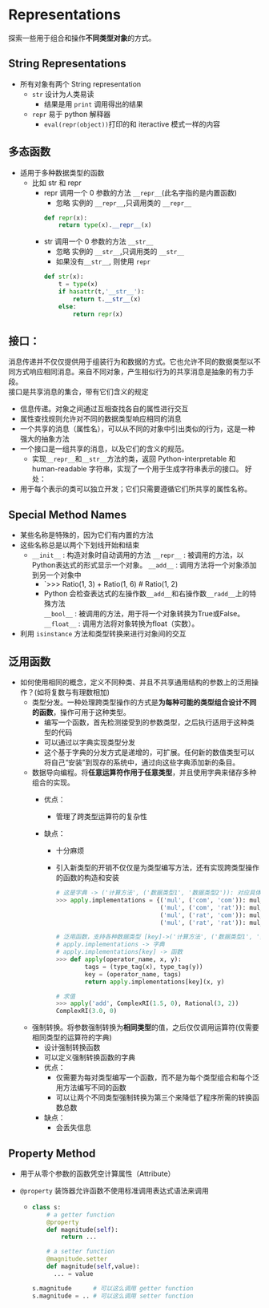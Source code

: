 # Representations
探索一些用于组合和操作**不同类型对象**的方式。
## String Representations
- 所有对象有两个 String representation
  - `str` 设计为人类易读
    - 结果是用 `print` 调用得出的结果
  - `repr` 易于 python 解释器
    - `eval(repr(object))`打印的和 iteractive 模式一样的内容

## 多态函数
- 适用于多种数据类型的函数
  - 比如 str 和 repr
    - repr 调用一个 0 参数的方法 `__repr__`(此名字指的是内置函数)
      - 忽略 实例的 `__repr__`,只调用类的 `__repr__`
      ```python
      def repr(x):
          return type(x).__repr__(x)
      ```
    - str 调用一个 0 参数的方法 `__str__`
      - 忽略 实例的 `__str__`,只调用类的 `__str__`
      - 如果没有`__str__`, 则使用 `repr`
      ```python
      def str(x):
          t = type(x)
          if hasattr(t,'__str__'):
              return t.__str__(x)
          else:
              return repr(x)
      ```
      
## 接口：
消息传递并不仅仅提供用于组装行为和数据的方式。它也允许不同的数据类型以不同方式响应相同消息。来自不同对象，产生相似行为的共享消息是抽象的有力手段。  
接口是共享消息的集合，带有它们含义的规定
- 信息传递。对象之间通过互相查找各自的属性进行交互
- 属性查找规则允许对不同的数据类型响应相同的消息
- 一个共享的消息（属性名），可以从不同的对象中引出类似的行为，这是一种强大的抽象方法
- 一个接口是一组共享的消息，以及它们的含义的规范。
  - 实现`__repr__`和`__str__`方法的类，返回 Python-interpretable 和 human-readable 字符串，实现了一个用于生成字符串表示的接口。
好处：
- 用于每个表示的类可以独立开发；它们只需要遵循它们所共享的属性名称。


## Special Method Names
- 某些名称是特殊的，因为它们有内置的方法
- 这些名称总是以两个下划线开始和结束
  - `__init__` : 构造对象时自动调用的方法
    `__repr__` : 被调用的方法，以Python表达式的形式显示一个对象。
    `__add__` : 调用方法将一个对象添加到另一个对象中
      - `>>> Ratio(1, 3) + Ratio(1, 6) # Ratio(1, 2)
      - Python 会检查表达式的左操作数`__add__`和右操作数`__radd__`上的特殊方法  
    `__bool__` : 被调用的方法，用于将一个对象转换为True或False。
    `__float__` : 调用方法将对象转换为float（实数）。
- 利用 `isinstance` 方法和类型转换来进行对象间的交互

## 泛用函数
- 如何使用相同的概念，定义不同种类、并且不共享通用结构的参数上的泛用操作？(如将复数与有理数相加)
  - 类型分发。一种处理跨类型操作的方式是**为每种可能的类型组合设计不同的函数**，操作可用于这种类型。
    - 编写一个函数，首先检测接受到的参数类型，之后执行适用于这种类型的代码
    - 可以通过以字典实现类型分发
    - 这个基于字典的分发方式是递增的，可扩展。任何新的数值类型可以将自己“安装”到现存的系统中，通过向这些字典添加新的条目。  
  - 数据导向编程。将**任意运算符作用于任意类型**，并且使用字典来储存多种组合的实现。
    - 优点：
      
      - 管理了跨类型运算符的复杂性
    - 缺点：
      - 十分麻烦
      
      - 引入新类型的开销不仅仅是为类型编写方法，还有实现跨类型操作的函数的构造和安装
      
        ```python
        # 这是字典 -> ('计算方法', ('数据类型1', '数据类型2')): 对应具体函数
        >>> apply.implementations = {('mul', ('com', 'com')): mul_complex,
                                     ('mul', ('com', 'rat')): mul_complex_and_rational,
                                     ('mul', ('rat', 'com')): mul_rational_and_complex,
                                     ('mul', ('rat', 'rat')): mul_rational}
        
        # 泛用函数，支持各种数据类型 [key]->('计算方法', ('数据类型1', '数据类型2'))
        # apply.implementations -> 字典
        # apply.implementations[key] -> 函数
        >>> def apply(operator_name, x, y):
                tags = (type_tag(x), type_tag(y))
                key = (operator_name, tags)
                return apply.implementations[key](x, y)
        
        # 求值
        >>> apply('add', ComplexRI(1.5, 0), Rational(3, 2))
        ComplexRI(3.0, 0)
        ```
  - 强制转换。将参数强制转换为**相同类型**的值，之后仅仅调用运算符(仅需要相同类型的运算符的字典)
    - 设计强制转换函数
    - 可以定义强制转换函数的字典
    - 优点：
      - 仅需要为每对类型编写一个函数，而不是为每个类型组合和每个泛用方法编写不同的函数
      - 可以让两个不同类型强制转换为第三个来降低了程序所需的转换函数总数
    - 缺点：
      - 会丢失信息
  
  
## Property Method
- 用于从零个参数的函数凭空计算属性（Attribute）
- `@property` 装饰器允许函数不使用标准调用表达式语法来调用
  
  - ```python
    class s:
        # a getter function 
        @property
        def magnitude(self):
            return ...
    
        # a setter function 
        @magnitude.setter
        def magnitude(self,value):
          ... = value
  
    s.magnitude      # 可以这么调用 getter function
    s.magnitude = .. # 可以这么调用 setter function
    ```